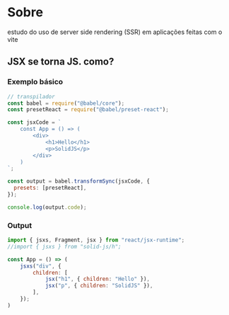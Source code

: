 # Sobre

estudo do uso de server side rendering (SSR) em aplicações feitas com o vite


## JSX se torna JS. como?
### Exemplo básico
```js
// transpilador
const babel = require("@babel/core");
const presetReact = require("@babel/preset-react");

const jsxCode = `
    const App = () => (
        <div>
            <h1>Hello</h1>
            <p>SolidJS</p>
        </div>
    )
`;

const output = babel.transformSync(jsxCode, {
  presets: [presetReact],
});

console.log(output.code);
```

### Output
```js
import { jsxs, Fragment, jsx } from "react/jsx-runtime";
//import { jsxs } from "solid-js/h";

const App = () => (
    jsxs("div", {
        children: [
            jsx("h1", { children: "Hello" }),
            jsx("p", { children: "SolidJS" }),
        ],
    });
)
```